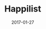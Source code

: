 ---
layout: site
title: "Happilist"
date: 2017-01-27
categories: [community]
version: 1.6.4
major: 1
minor: 6
patch: 4
slug: happilist
link: https://happilist.com/
submitter: lpolepeddi
permalink: /sites/:slug
---